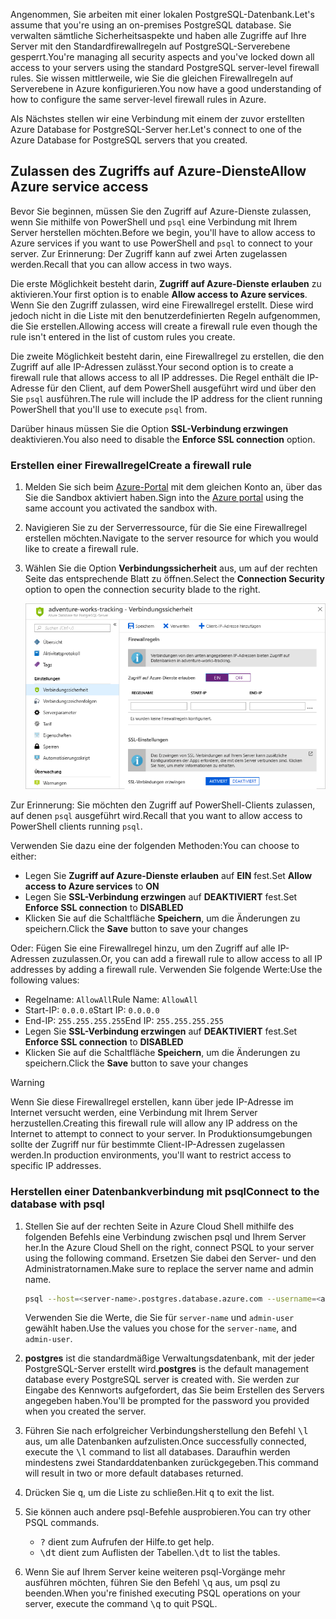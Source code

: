 <span data-ttu-id="daba5-101">Angenommen, Sie arbeiten mit einer lokalen PostgreSQL-Datenbank.</span><span class="sxs-lookup"><span data-stu-id="daba5-101">Let's assume that you're using an on-premises PostgreSQL database.</span></span> <span data-ttu-id="daba5-102">Sie verwalten sämtliche Sicherheitsaspekte und haben alle Zugriffe auf Ihre Server mit den Standardfirewallregeln auf PostgreSQL-Serverebene gesperrt.</span><span class="sxs-lookup"><span data-stu-id="daba5-102">You're managing all security aspects and you've locked down all access to your servers using the standard PostgreSQL server-level firewall rules.</span></span> <span data-ttu-id="daba5-103">Sie wissen mittlerweile, wie Sie die gleichen Firewallregeln auf Serverebene in Azure konfigurieren.</span><span class="sxs-lookup"><span data-stu-id="daba5-103">You now have a good understanding of how to configure the same server-level firewall rules in Azure.</span></span>

<span data-ttu-id="daba5-104">Als Nächstes stellen wir eine Verbindung mit einem der zuvor erstellten Azure Database for PostgreSQL-Server her.</span><span class="sxs-lookup"><span data-stu-id="daba5-104">Let's connect to one of the Azure Database for PostgreSQL servers that you created.</span></span>

## <a name="allow-azure-service-access"></a><span data-ttu-id="daba5-105">Zulassen des Zugriffs auf Azure-Dienste</span><span class="sxs-lookup"><span data-stu-id="daba5-105">Allow Azure service access</span></span>

<span data-ttu-id="daba5-106">Bevor Sie beginnen, müssen Sie den Zugriff auf Azure-Dienste zulassen, wenn Sie mithilfe von PowerShell und `psql` eine Verbindung mit Ihrem Server herstellen möchten.</span><span class="sxs-lookup"><span data-stu-id="daba5-106">Before we begin, you'll have to allow access to Azure services if you want to use PowerShell and `psql` to connect to your server.</span></span> <span data-ttu-id="daba5-107">Zur Erinnerung: Der Zugriff kann auf zwei Arten zugelassen werden.</span><span class="sxs-lookup"><span data-stu-id="daba5-107">Recall that you can allow access in two ways.</span></span>

<span data-ttu-id="daba5-108">Die erste Möglichkeit besteht darin, **Zugriff auf Azure-Dienste erlauben** zu aktivieren.</span><span class="sxs-lookup"><span data-stu-id="daba5-108">Your first option is to enable **Allow access to Azure services**.</span></span> <span data-ttu-id="daba5-109">Wenn Sie den Zugriff zulassen, wird eine Firewallregel erstellt. Diese wird jedoch nicht in die Liste mit den benutzerdefinierten Regeln aufgenommen, die Sie erstellen.</span><span class="sxs-lookup"><span data-stu-id="daba5-109">Allowing access will create a firewall rule even though the rule isn't entered in the list of custom rules you create.</span></span>

<span data-ttu-id="daba5-110">Die zweite Möglichkeit besteht darin, eine Firewallregel zu erstellen, die den Zugriff auf alle IP-Adressen zulässt.</span><span class="sxs-lookup"><span data-stu-id="daba5-110">Your second option is to create a firewall rule that allows access to all IP addresses.</span></span> <span data-ttu-id="daba5-111">Die Regel enthält die IP-Adresse für den Client, auf dem PowerShell ausgeführt wird und über den Sie `psql` ausführen.</span><span class="sxs-lookup"><span data-stu-id="daba5-111">The rule will include the IP address for the client running PowerShell that you'll use to execute `psql` from.</span></span>

<span data-ttu-id="daba5-112">Darüber hinaus müssen Sie die Option **SSL-Verbindung erzwingen** deaktivieren.</span><span class="sxs-lookup"><span data-stu-id="daba5-112">You also need to disable the **Enforce SSL connection** option.</span></span>

### <a name="create-a-firewall-rule"></a><span data-ttu-id="daba5-113">Erstellen einer Firewallregel</span><span class="sxs-lookup"><span data-stu-id="daba5-113">Create a firewall rule</span></span>

1. <span data-ttu-id="daba5-114">Melden Sie sich beim [Azure-Portal](https://portal.azure.com/learn.docs.microsoft.com?azure-portal=true) mit dem gleichen Konto an, über das Sie die Sandbox aktiviert haben.</span><span class="sxs-lookup"><span data-stu-id="daba5-114">Sign into the [Azure portal](https://portal.azure.com/learn.docs.microsoft.com?azure-portal=true) using the same account you activated the sandbox with.</span></span>

1. <span data-ttu-id="daba5-115">Navigieren Sie zu der Serverressource, für die Sie eine Firewallregel erstellen möchten.</span><span class="sxs-lookup"><span data-stu-id="daba5-115">Navigate to the server resource for which you would like to create a firewall rule.</span></span>

1. <span data-ttu-id="daba5-116">Wählen Sie die Option **Verbindungssicherheit** aus, um auf der rechten Seite das entsprechende Blatt zu öffnen.</span><span class="sxs-lookup"><span data-stu-id="daba5-116">Select the **Connection Security** option to open the connection security blade to the right.</span></span>

    ![Screenshot des Azure-Portals mit Abschnitt „Verbindungssicherheit“ auf dem Ressourcenblatt „PostgreSQL-Datenbank“](../media/7-db-security-settings.png)

<span data-ttu-id="daba5-118">Zur Erinnerung: Sie möchten den Zugriff auf PowerShell-Clients zulassen, auf denen `psql` ausgeführt wird.</span><span class="sxs-lookup"><span data-stu-id="daba5-118">Recall that you want to allow access to PowerShell clients running `psql`.</span></span>

<span data-ttu-id="daba5-119">Verwenden Sie dazu eine der folgenden Methoden:</span><span class="sxs-lookup"><span data-stu-id="daba5-119">You can choose to either:</span></span>

- <span data-ttu-id="daba5-120">Legen Sie **Zugriff auf Azure-Dienste erlauben** auf **EIN** fest.</span><span class="sxs-lookup"><span data-stu-id="daba5-120">Set **Allow access to Azure services** to **ON**</span></span>
- <span data-ttu-id="daba5-121">Legen Sie **SSL-Verbindung erzwingen** auf **DEAKTIVIERT** fest.</span><span class="sxs-lookup"><span data-stu-id="daba5-121">Set **Enforce SSL connection** to **DISABLED**</span></span>
- <span data-ttu-id="daba5-122">Klicken Sie auf die Schaltfläche **Speichern**, um die Änderungen zu speichern.</span><span class="sxs-lookup"><span data-stu-id="daba5-122">Click the **Save** button to save your changes</span></span>

<span data-ttu-id="daba5-123">Oder: Fügen Sie eine Firewallregel hinzu, um den Zugriff auf alle IP-Adressen zuzulassen.</span><span class="sxs-lookup"><span data-stu-id="daba5-123">Or, you can add a firewall rule to allow access to all IP addresses by adding a firewall rule.</span></span> <span data-ttu-id="daba5-124">Verwenden Sie folgende Werte:</span><span class="sxs-lookup"><span data-stu-id="daba5-124">Use the following values:</span></span>

- <span data-ttu-id="daba5-125">Regelname: `AllowAll`</span><span class="sxs-lookup"><span data-stu-id="daba5-125">Rule Name: `AllowAll`</span></span>
- <span data-ttu-id="daba5-126">Start-IP: `0.0.0.0`</span><span class="sxs-lookup"><span data-stu-id="daba5-126">Start IP: `0.0.0.0`</span></span>
- <span data-ttu-id="daba5-127">End-IP: `255.255.255.255`</span><span class="sxs-lookup"><span data-stu-id="daba5-127">End IP: `255.255.255.255`</span></span>
- <span data-ttu-id="daba5-128">Legen Sie **SSL-Verbindung erzwingen** auf **DEAKTIVIERT** fest.</span><span class="sxs-lookup"><span data-stu-id="daba5-128">Set **Enforce SSL connection** to **DISABLED**</span></span>
- <span data-ttu-id="daba5-129">Klicken Sie auf die Schaltfläche **Speichern**, um die Änderungen zu speichern.</span><span class="sxs-lookup"><span data-stu-id="daba5-129">Click the **Save** button to save your changes</span></span>

> [!Warning]
> <span data-ttu-id="daba5-130">Wenn Sie diese Firewallregel erstellen, kann über jede IP-Adresse im Internet versucht werden, eine Verbindung mit Ihrem Server herzustellen.</span><span class="sxs-lookup"><span data-stu-id="daba5-130">Creating this firewall rule will allow any IP address on the Internet to attempt to connect to your server.</span></span> <span data-ttu-id="daba5-131">In Produktionsumgebungen sollte der Zugriff nur für bestimmte Client-IP-Adressen zugelassen werden.</span><span class="sxs-lookup"><span data-stu-id="daba5-131">In production environments, you'll want to restrict access to specific IP addresses.</span></span>

### <a name="connect-to-the-database-with-psql"></a><span data-ttu-id="daba5-132">Herstellen einer Datenbankverbindung mit psql</span><span class="sxs-lookup"><span data-stu-id="daba5-132">Connect to the database with psql</span></span>

1. <span data-ttu-id="daba5-133">Stellen Sie auf der rechten Seite in Azure Cloud Shell mithilfe des folgenden Befehls eine Verbindung zwischen psql und Ihrem Server her.</span><span class="sxs-lookup"><span data-stu-id="daba5-133">In the Azure Cloud Shell on the right, connect PSQL to your server using the following command.</span></span> <span data-ttu-id="daba5-134">Ersetzen Sie dabei den Server- und den Administratornamen.</span><span class="sxs-lookup"><span data-stu-id="daba5-134">Make sure to replace the server name and admin name.</span></span>

    ```bash
    psql --host=<server-name>.postgres.database.azure.com --username=<admin-user>@<server-name> --dbname=postgres
    ```

    <span data-ttu-id="daba5-135">Verwenden Sie die Werte, die Sie für `server-name` und `admin-user` gewählt haben.</span><span class="sxs-lookup"><span data-stu-id="daba5-135">Use the values you chose for the `server-name`, and `admin-user`.</span></span>

1. <span data-ttu-id="daba5-136">**postgres** ist die standardmäßige Verwaltungsdatenbank, mit der jeder PostgreSQL-Server erstellt wird.</span><span class="sxs-lookup"><span data-stu-id="daba5-136">**postgres** is the default management database every PostgreSQL server is created with.</span></span> <span data-ttu-id="daba5-137">Sie werden zur Eingabe des Kennworts aufgefordert, das Sie beim Erstellen des Servers angegeben haben.</span><span class="sxs-lookup"><span data-stu-id="daba5-137">You'll be prompted for the password you provided when you created the server.</span></span>

1. <span data-ttu-id="daba5-138">Führen Sie nach erfolgreicher Verbindungsherstellung den Befehl <kbd>\l</kbd> aus, um alle Datenbanken aufzulisten.</span><span class="sxs-lookup"><span data-stu-id="daba5-138">Once successfully connected, execute the <kbd>\l</kbd> command to list all databases.</span></span> <span data-ttu-id="daba5-139">Daraufhin werden mindestens zwei Standarddatenbanken zurückgegeben.</span><span class="sxs-lookup"><span data-stu-id="daba5-139">This command will result in two or more default databases returned.</span></span>

1. <span data-ttu-id="daba5-140">Drücken Sie <kbd>q</kbd>, um die Liste zu schließen.</span><span class="sxs-lookup"><span data-stu-id="daba5-140">Hit <kbd>q</kbd> to exit the list.</span></span>

1. <span data-ttu-id="daba5-141">Sie können auch andere psql-Befehle ausprobieren.</span><span class="sxs-lookup"><span data-stu-id="daba5-141">You can try other PSQL commands.</span></span>
    - <kbd>\?</kbd> <span data-ttu-id="daba5-142">dient zum Aufrufen der Hilfe.</span><span class="sxs-lookup"><span data-stu-id="daba5-142">to get help.</span></span>
    - <span data-ttu-id="daba5-143"><kbd>\dt</kbd> dient zum Auflisten der Tabellen.</span><span class="sxs-lookup"><span data-stu-id="daba5-143"><kbd>\dt</kbd> to list the tables.</span></span>

1. <span data-ttu-id="daba5-144">Wenn Sie auf Ihrem Server keine weiteren psql-Vorgänge mehr ausführen möchten, führen Sie den Befehl <kbd>\q</kbd> aus, um psql zu beenden.</span><span class="sxs-lookup"><span data-stu-id="daba5-144">When you're finished executing PSQL operations on your server, execute the command <kbd>\q</kbd> to quit PSQL.</span></span>
